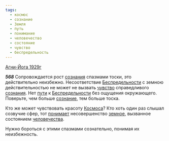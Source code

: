 ```yaml
---
tags:
  - космос
  - сознание
  - Земля
  - путь
  - понимание
  - человечество
  - состояние
  - чувство
  - беспредельность
---
```


[Агни-Йога 1929г](/agni/1929)

___568___
Сопровождается рост [сознания](/tag/#[сознание](/tag/#сознание)) спазмами тоски, это действительно неизбежно. Несоответствие [Беспредельности](/tag/#беспредельность) с земною действительностью не может не вызвать [чувство](/tag/#чувство) справедливого [сознания](/tag/#[сознание](/tag/#сознание)). Нет [пути](/tag/#путь) к [Беспредельности](/tag/#беспредельность) без ощущения окружающего. Поверьте, чем больше [сознание](/tag/#сознание), тем больше тоска.   

Кто же может чувствовать красоту [Космоса](/tag/#космос)? Кто хоть один раз слышал созвучие сфер, тот [понимает](/tag/#понимание) несовершенство [земное](/tag/#Земля), вызванное состоянием [человечества](/tag/#человечество).   

Нужно бороться с этими спазмами сознательно, понимая их неизбежность.